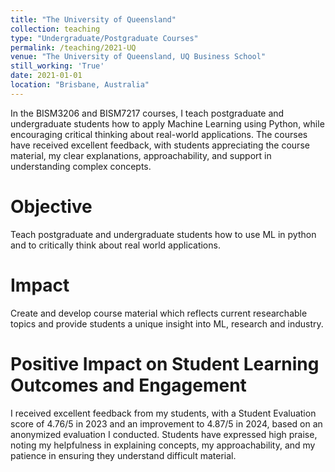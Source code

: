 ```yaml
---
title: "The University of Queensland"
collection: teaching
type: "Undergraduate/Postgraduate Courses"
permalink: /teaching/2021-UQ
venue: "The University of Queensland, UQ Business School"
still_working: 'True'
date: 2021-01-01
location: "Brisbane, Australia"
---
```

In the BISM3206 and BISM7217 courses, I teach postgraduate and undergraduate students how to apply Machine Learning using Python, while encouraging critical thinking about real-world applications. The courses have received excellent feedback, with students appreciating the course material, my clear explanations, approachability, and support in understanding complex concepts.

Objective
======
Teach postgraduate and undergraduate students how to use ML in python and to critically think about real world applications.

Impact
======
Create and develop course material which reflects current researchable topics and provide students a unique insight into ML, research and industry.

Positive Impact on Student Learning Outcomes and Engagement
======
I received excellent feedback from my students, with a Student Evaluation score of 4.76/5 in 2023 and an improvement to 4.87/5 in 2024, based on an anonymized evaluation I conducted. Students have expressed high praise, noting my helpfulness in explaining concepts, my approachability, and my patience in ensuring they understand difficult material.